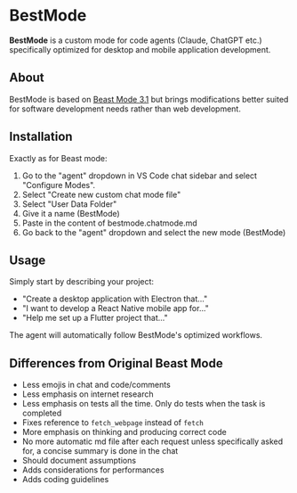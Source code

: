 # BestMode

**BestMode** is a custom mode for code agents (Claude, ChatGPT etc.) specifically optimized for desktop and mobile application development.

## About

BestMode is based on [Beast Mode 3.1](https://gist.github.com/burkeholland/88af0249c4b6aff3820bf37898c8bacf) but brings modifications better suited for software development needs rather than web development.


## Installation
Exactly as for Beast mode:
1. Go to the "agent" dropdown in VS Code chat sidebar and select "Configure Modes".
2. Select "Create new custom chat mode file"
3. Select "User Data Folder"
4. Give it a name (BestMode)
5. Paste in the content of bestmode.chatmode.md
6. Go back to the "agent" dropdown and select the new mode (BestMode)


## Usage

Simply start by describing your project:
- "Create a desktop application with Electron that..."
- "I want to develop a React Native mobile app for..."
- "Help me set up a Flutter project that..."

The agent will automatically follow BestMode's optimized workflows.

## Differences from Original Beast Mode

- Less emojis in chat and code/comments
- Less emphasis on internet research
- Less emphasis on tests all the time. Only do tests when the task is completed
- Fixes reference to `fetch_webpage` instead of `fetch` 
- More emphasis on thinking and producing correct code 
- No more automatic md file after each request unless specifically asked for, a concise summary is done in the chat
- Should document assumptions
- Adds considerations for performances
- Adds coding guidelines

